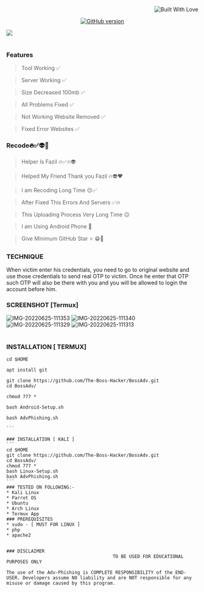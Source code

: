 <p align="right">
  <a><img title="Built With Love" src="https://forthebadge.com/images/badges/uses-html.svg" ></a>
 </p>
<p align="center">
<a href="https://github.com/Ignitetch/BossAdv/releases"><img title="GitHub version" src="https://img.shields.io/badge/version-1.0-greeb" ></a>  
</p>
<img src="https://user-images.githubusercontent.com/55870659/92557010-185f5e80-f220-11ea-8d70-6a5208433ea6.png"></a>


<br>
<br>

### Features
> Tool Working ✅

> Server Working ✅

> Size Decreased 100mb ✅

> All Problems Fixed ✅

> Not Working Website Removed ✅

> Fixed Error Websites ✅
### Recode🔥✅👽🤗

> Helper Is Fazil 🔥✅🔥👽

> Helped My Friend Thank you Fazil 🔥👽❤️

> I am Recoding Long Time 😔✅

> After Fixed This Errors And Servers ✅🔥

> This Uploading Process Very Long Time 😔

> I am Using Android Phone 🤳

> Give Minimum GitHub Star ⭐ 😁🤭


### TECHNIQUE
When victim enter his credentials, you need to go to original website and use those credentials to send real OTP to victim. Once he enter that OTP such OTP will also be there with you and you will be allowed to login the account before him.


### SCREENSHOT [Termux]
<img src="https://i.ibb.co/s5kyN3T/IMG-20220625-111353.jpg" alt="IMG-20220625-111353" border="0" />
<img src="https://i.ibb.co/Pjj9C1P/IMG-20220625-111340.jpg" alt="IMG-20220625-111340" border="0">
<img src="https://i.ibb.co/bzVJZjg/IMG-20220625-111329.jpg" alt="IMG-20220625-111329" border="0">
<img src="https://i.ibb.co/Jm43zRM/IMG-20220625-111313.jpg" alt="IMG-20220625-111313" border="0">
<br>
<br>





### INSTALLATION [ TERMUX]
```
cd $HOME
```
```
apt install git
```
```
git clone https://github.com/The-Boss-Hacker/BossAdv.git
cd BossAdv/
```
```
chmod 777 *
```
```
bash Android-Setup.sh
```
````
bash AdvPhishing.sh

```

### INSTALLATION [ KALI ]
```
cd $HOME
git clone https://github.com/The-Boss-Hacker/BossAdv.git
cd BossAdv/
chmod 777 *
bash Linux-Setup.sh
bash AdvPhishing.sh
```
### TESTED ON FOLLOWING:-
* Kali Linux 
* Parrot OS 
* Ubuntu 
* Arch Linux
* Termux App
### PREREQUISITES
* sudo - [ MUST FOR LINUX ]
* php
* apache2


### DISCLAIMER
                                       TO BE USED FOR EDUCATIONAL PURPOSES ONLY

The use of the Adv-Phishing is COMPLETE RESPONSIBILITY of the END-USER. Developers assume NO liability and are NOT responsible for any misuse or damage caused by this program. 
